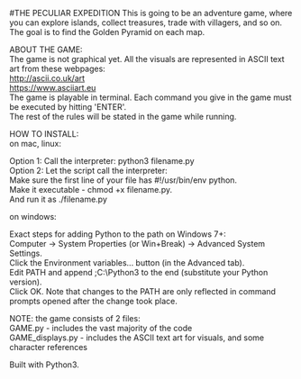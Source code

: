 #THE PECULIAR EXPEDITION
This is going to be an adventure game, where you can explore islands, collect treasures, trade with villagers, and so on.
The goal is to find the Golden Pyramid on each map.

ABOUT THE GAME:   
The game is not graphical yet. All the visuals are represented in ASCII text art from these webpages:   
http://ascii.co.uk/art   
https://www.asciiart.eu   
The game is playable in terminal. Each command you give in the game must be executed by hitting 'ENTER'.   
The rest of the rules will be stated in the game while running.

HOW TO INSTALL:   
on mac, linux:

Option 1: Call the interpreter:
		python3 filename.py   
Option 2: Let the script call the interpreter:  
		Make sure the first line of your file has #!/usr/bin/env python.  
		Make it executable - chmod +x filename.py.  
		And run it as ./filename.py

on windows: 

Exact steps for adding Python to the path on Windows 7+:  
Computer -> System Properties (or Win+Break) -> Advanced System Settings.  
Click the Environment variables... button (in the Advanced tab).  
Edit PATH and append ;C:\Python3 to the end (substitute your Python version).  
Click OK. Note that changes to the PATH are only reflected in command prompts opened after the change took place.

NOTE: the game consists of 2 files:    
GAME.py 					- includes the vast majority of the code   
GAME_displays.py 	- includes the ASCII text art for visuals, and some character references


Built with Python3.
